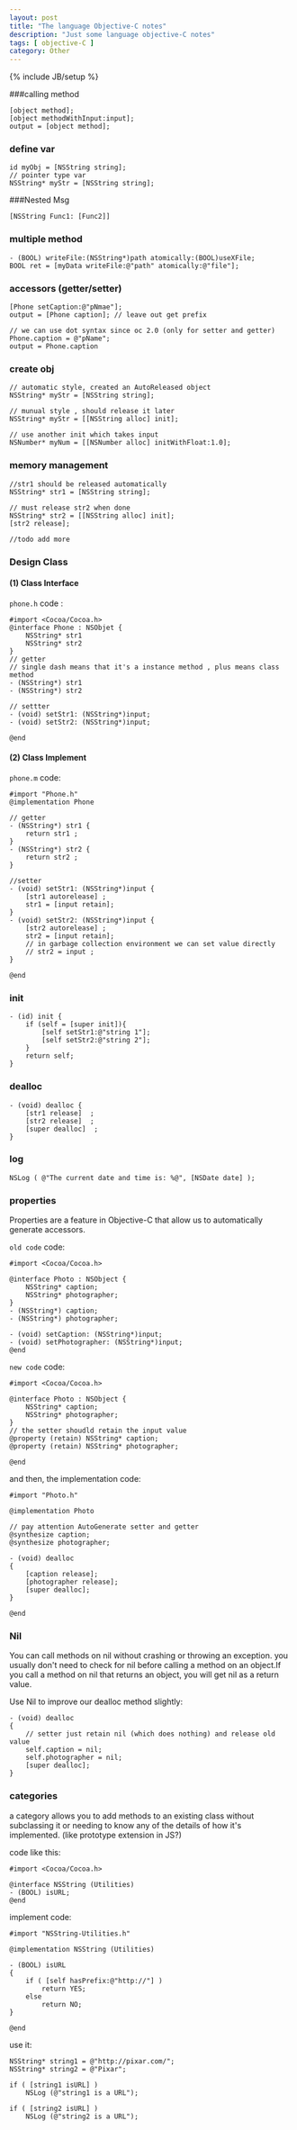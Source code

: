 ```yaml
---
layout: post
title: "The language Objective-C notes"
description: "Just some language objective-C notes"
tags: [ objective-C ]
category: Other
---
```

{% include JB/setup %}

###calling method

    [object method];
    [object methodWithInput:input];
    output = [object method];

### define var

    id myObj = [NSString string];
    // pointer type var
    NSString* myStr = [NSString string]; 

###Nested Msg

    [NSString Func1: [Func2]]
    
### multiple method

    - (BOOL) writeFile:(NSString*)path atomically:(BOOL)useXFile;
    BOOL ret = [myData writeFile:@"path" atomically:@"file"];
    
### accessors (getter/setter)

    [Phone setCaption:@"pNmae"];
    output = [Phone caption]; // leave out get prefix

    // we can use dot syntax since oc 2.0 (only for setter and getter)
    Phone.caption = @"pName";
    output = Phone.caption

### create obj

    // automatic style, created an AutoReleased object
    NSString* myStr = [NSString string];

    // munual style , should release it later
    NSString* myStr = [[NSString alloc] init];

    // use another init which takes input
    NSNumber* myNum = [[NSNumber alloc] initWithFloat:1.0];
    
### memory management

    //str1 should be released automatically
    NSString* str1 = [NSString string];

    // must release str2 when done
    NSString* str2 = [[NSString alloc] init];
    [str2 release];

    //todo add more 

### Design Class
#### (1) Class Interface

`phone.h` code :

    #import <Cocoa/Cocoa.h>
    @interface Phone : NSObjet {
        NSString* str1
        NSString* str2
    }
    // getter
    // single dash means that it's a instance method , plus means class method
    - (NSString*) str1
    - (NSString*) str2

    // settter
    - (void) setStr1: (NSString*)input;
    - (void) setStr2: (NSString*)input;

    @end

#### (2) Class Implement

`phone.m` code:

    #import "Phone.h"
    @implementation Phone 

    // getter
    - (NSString*) str1 {
        return str1 ;
    }
    - (NSString*) str2 {
        return str2 ;
    }

    //setter
    - (void) setStr1: (NSString*)input {
        [str1 autorelease] ;
        str1 = [input retain];
    }
    - (void) setStr2: (NSString*)input {
        [str2 autorelease] ;
        str2 = [input retain];
        // in garbage collection environment we can set value directly
        // str2 = input ;
    }

    @end

### init

    - (id) init {
        if (self = [super init]){
            [self setStr1:@"string 1"];
            [self setStr2:@"string 2"];
        }
        return self;
    }

### dealloc   

    - (void) dealloc {
        [str1 release]  ;
        [str2 release]  ;
        [super dealloc]  ;
    }

### log

    NSLog ( @"The current date and time is: %@", [NSDate date] );

### properties

Properties are a feature in Objective-C that allow us to automatically generate accessors.

`old code` code:

    #import <Cocoa/Cocoa.h>

    @interface Photo : NSObject {
        NSString* caption;
        NSString* photographer;
    }
    - (NSString*) caption;
    - (NSString*) photographer;

    - (void) setCaption: (NSString*)input;
    - (void) setPhotographer: (NSString*)input;
    @end

`new code` code:

    #import <Cocoa/Cocoa.h>

    @interface Photo : NSObject {
        NSString* caption;
        NSString* photographer;
    }
    // the setter shoudld retain the input value
    @property (retain) NSString* caption;
    @property (retain) NSString* photographer;

    @end

and then, the implementation code:

    #import "Photo.h"
            
    @implementation Photo

    // pay attention AutoGenerate setter and getter
    @synthesize caption;
    @synthesize photographer;

    - (void) dealloc
    {
        [caption release];
        [photographer release];
        [super dealloc];
    }

    @end

### Nil

You can call methods on nil without crashing or throwing an exception. you usually don't need to check for nil before calling a method on an object.If you call a method on nil that returns an object, you will get nil as a return value. 

Use Nil to improve our dealloc method slightly:

    - (void) dealloc
    {
        // setter just retain nil (which does nothing) and release old value 
        self.caption = nil;
        self.photographer = nil;
        [super dealloc];
    }

### categories

a category allows you to add methods to an existing class without subclassing it or needing to know any of the details of how it's implemented. (like prototype extension in JS?)

code like this:

    #import <Cocoa/Cocoa.h>
                
    @interface NSString (Utilities)
    - (BOOL) isURL;
    @end
    
            
implement code:

    #import "NSString-Utilities.h"
    
    @implementation NSString (Utilities)

    - (BOOL) isURL
    {
        if ( [self hasPrefix:@"http://"] )
            return YES;
        else
            return NO;
    }

    @end
    
use it:

    NSString* string1 = @"http://pixar.com/";
    NSString* string2 = @"Pixar";

    if ( [string1 isURL] )
        NSLog (@"string1 is a URL");

    if ( [string2 isURL] )
        NSLog (@"string2 is a URL"); 
